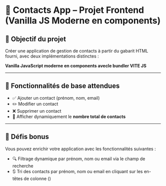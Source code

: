 # 📇 Contacts App – Projet Frontend (Vanilla JS Moderne en components)

## 🎯 Objectif du projet

Créer une application de gestion de contacts à partir du gabarit HTML fourni, avec deux implémentations distinctes :

**Vanilla JavaScript moderne en components avecle bundler VITE JS**  

---

## 🔧 Fonctionnalités de base attendues

- ✅ Ajouter un contact (prénom, nom, email)
- ✏️ Modifier un contact
- ❌ Supprimer un contact
- 🔢 Afficher dynamiquement le **nombre total de contacts**

---

## 🌟 Défis bonus
Vous pouvez enrichir votre application avec les fonctionnalités suivantes :

- 🔍 Filtrage dynamique par prénom, nom ou email via le champ de recherche
- 🔃 Tri des contacts par prénom, nom ou email en cliquant sur les en-têtes de colonne (<th>)

